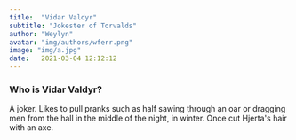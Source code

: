 ```yaml
---
title:  "Vidar Valdyr"
subtitle: "Jokester of Torvalds"
author: "Weylyn"
avatar: "img/authors/wferr.png"
image: "img/a.jpg"
date:   2021-03-04 12:12:12
---
```


### Who is Vidar Valdyr?
A joker.  Likes to pull pranks such as half sawing through an oar or dragging men from the hall in the middle of the night, in winter.  Once cut Hjerta's hair with an axe.
